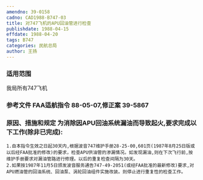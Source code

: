 ```yaml
---
amendno: 39-0158
cadno: CAD1988-B747-03
title: 对747飞机的APU回油管进行检查
publishdate: 1988-04-15
effdate: 1988-04-20
tags: B747
categories: 民航总局
author: 王扬
---
```


### 适用范围 
我局所有747飞机

<!--more-->
### 参考文件    FAA适航指令 88-05-07,修正案 39-5867 

### 原因、措施和规定     为消除因APU回油系统漏油而导致起火,要求完成以下工作(除非已完成): 
    1.自本指令生效之日起30天内,根据波音747维护手册28-25-00,601页(1987年8月25日版或以后经FAA批准的修改)的要求，检查APU供油管的渗漏情况。如发现漏油,则在下次飞行前,按维护手册要求对漏油管路进行修理。以后的重复检查间隔为30天。 
    2.如果按1987年11月5日颁发波音服务通告747-49-2051(或经FAA批准的最新修改)要求,对APU燃油管的回油系统、回油泵、涡轮回油组件实施改装。则停止进行重复性的检查工作。

